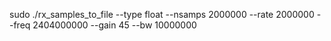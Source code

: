 sudo ./rx_samples_to_file --type float --nsamps 2000000 --rate 2000000 --freq 2404000000 --gain 45 --bw 10000000 
